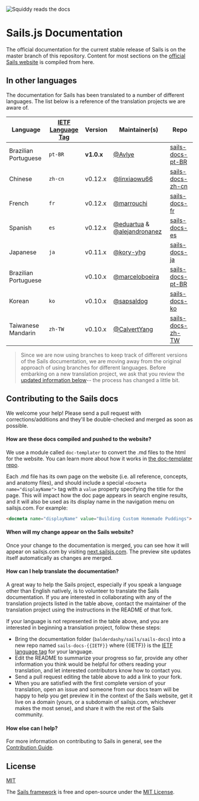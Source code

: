 ![Squiddy reads the docs](https://sailsjs.com/images/squidford_swimming.png)

# Sails.js Documentation

The official documentation for the current stable release of Sails is on the master branch of this repository.  Content for most sections on the [official Sails website](https://sailsjs.com) is compiled from here.


## In other languages

The documentation for Sails has been translated to a number of different languages.  The list below is a reference of the translation projects we are aware of.

| Language                     | [IETF Language Tag](https://en.wikipedia.org/wiki/IETF_language_tag)  | Version |  Maintainer(s)        | Repo                               |
| ---------------------------- | ------- | ------- | ------------------ | ---------------------------------- |
| Brazilian Portuguese         | `pt-BR` | **v1.0.x**  | [@Avlye](https://github.com/Avlye) | [sails-docs-pt-BR](https://github.com/Avlye/sails-docs-pt-BR)
| Chinese                      | `zh-cn`    | v0.12.x | [@linxiaowu66](https://github.com/linxiaowu66)   | [sails-docs-zh-cn](https://github.com/linxiaowu66/sails-docs-zh-cn)
| French                       | `fr`    | v0.12.x | [@marrouchi](https://github.com/marrouchi)   | [sails-docs-fr](https://github.com/marrouchi/sails-docs-fr)
| Spanish                      | `es`    | v0.12.x | [@eduartua](https://github.com/eduartua/) & [@alejandronanez](https://github.com/alejandronanez)   | [sails-docs-es](https://github.com/eduartua/sails-docs-es)
| Japanese                     | `ja`    | v0.11.x | [@kory-yhg](https://github.com/kory-yhg)      | [sails-docs-ja](https://github.com/balderdashy/sails-docs/tree/ja)
| Brazilian Portuguese         |         | v0.10.x | [@marceloboeira](https://github.com/marceloboeira)   | [sails-docs-pt-BR](https://github.com/balderdashy/sails-docs/tree/pt-BR)
| Korean                       | `ko`    | v0.10.x | [@sapsaldog](https://github.com/sapsaldog)   | [sails-docs-ko](https://github.com/balderdashy/sails-docs/tree/ko)
| Taiwanese Mandarin           | `zh-TW` | v0.10.x | [@CalvertYang](https://github.com/CalvertYang)   | [sails-docs-zh-TW](https://github.com/balderdashy/sails-docs/tree/zh-TW)

> Since we are now using branches to keep track of different versions of the Sails documentation, we are moving away from the original approach of using branches for different languages.  Before embarking on a new translation project, we ask that you review the [updated information below](#how-can-i-help-translate-the-documentation)-- the process has changed a little bit.

## Contributing to the Sails docs

We welcome your help!  Please send a pull request with corrections/additions and they'll be double-checked and merged as soon as possible.


#### How are these docs compiled and pushed to the website?

We use a module called `doc-templater` to convert the .md files to the html for the website. You can learn more about how it works in [the doc-templater repo](https://github.com/uncletammy/doc-templater).

Each .md file has its own page on the website (i.e. all reference, concepts, and anatomy files), and should include a special `<docmeta name="displayName">` tag with a `value` property specifying the title for the page.  This will impact how the doc page appears in search engine results, and it will also be used as its display name in the navigation menu on sailsjs.com.  For example:

```markdown
<docmeta name="displayName" value="Building Custom Homemade Puddings">
```

#### When will my change appear on the Sails website?

Once your change to the documentation is merged, you can see how it will appear on sailsjs.com by visiting [next.sailsjs.com](https://next.sailsjs.com). The preview site updates itself automatically as changes are merged.


#### How can I help translate the documentation?

A great way to help the Sails project, especially if you speak a language other than English natively, is to volunteer to translate the Sails documentation.  If you are interested in collaborating with any of the translation projects listed in the table above, contact the maintainer of the translation project using the instructions in the README of that fork.

If your language is not represented in the table above, and you are interested in beginning a translation project, follow these steps:

+ Bring the documentation folder (`balderdashy/sails/sails-docs`) into a new repo named `sails-docs-{{IETF}}` where {{IETF}} is the [IETF language tag](https://en.wikipedia.org/wiki/IETF_language_tag) for your language.
+ Edit the README to summarize your progress so far, provide any other information you think would be helpful for others reading your translation, and let interested contributors know how to contact you.
+ Send a pull request editing the table above to add a link to your fork.
+ When you are satisfied with the first complete version of your translation, open an issue and someone from our docs team will be happy to help you get preview it in the context of the Sails website, get it live on a domain (yours, or a subdomain of sailsjs.com, whichever makes the most sense), and share it with the rest of the Sails community.


#### How else can I help?

For more information on contributing to Sails in general, see the [Contribution Guide](sailsjs.com/contributing).


## License

[MIT](https://sailsjs.com/license)

The [Sails framework](https://sailsjs.com) is free and open-source under the [MIT License](https://sailsjs.com/license).


